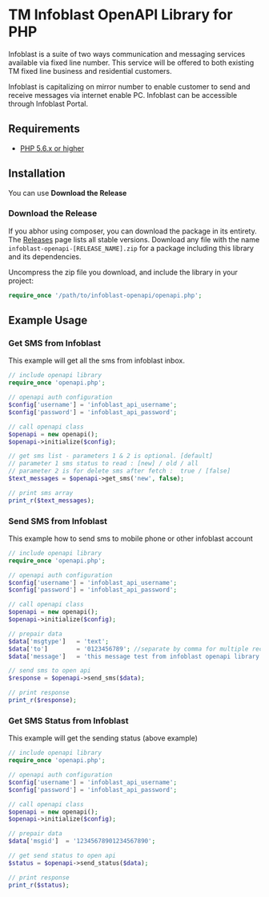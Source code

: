 # TM Infoblast OpenAPI Library for PHP #

Infoblast is a suite of two ways communication and messaging services available via fixed line number. This service will be offered to both existing TM fixed line business and residential customers.

Infoblast is capitalizing on mirror number to enable customer to send and receive messages via internet enable PC. Infoblast can be accessible through Infoblast Portal.

## Requirements ##
* [PHP 5.6.x or higher](http://www.php.net/)

## Installation ##

You can use **Download the Release**

### Download the Release

If you abhor using composer, you can download the package in its entirety. The [Releases](https://github.com/hymns/infoblast-openapi/releases) page lists all stable versions. Download any file
with the name `infoblast-openapi-[RELEASE_NAME].zip` for a package including this library and its dependencies.

Uncompress the zip file you download, and include the library in your project:

```php
require_once '/path/to/infoblast-openapi/openapi.php';
```

## Example Usage ##

### Get SMS from Infoblast ###
This example will get all the sms from infoblast inbox.

```php
// include openapi library
require_once 'openapi.php';

// openapi auth configuration
$config['username'] = 'infoblast_api_username';
$config['password'] = 'infoblast_api_password';

// call openapi class
$openapi = new openapi();
$openapi->initialize($config);

// get sms list - parameters 1 & 2 is optional. [default]
// parameter 1 sms status to read : [new] / old / all
// parameter 2 is for delete sms after fetch :  true / [false]
$text_messages = $openapi->get_sms('new', false);

// print sms array
print_r($text_messages);
```

### Send SMS from Infoblast ###
This example how to send sms to mobile phone or other infoblast account

```php
// include openapi library
require_once 'openapi.php';

// openapi auth configuration
$config['username'] = 'infoblast_api_username';
$config['password'] = 'infoblast_api_password';

// call openapi class
$openapi = new openapi();
$openapi->initialize($config);

// prepair data
$data['msgtype']   = 'text';
$data['to']        = '0123456789'; //separate by comma for multiple reciepient
$data['message']   = 'this message test from infoblast openapi library';

// send sms to open api
$response = $openapi->send_sms($data);

// print response
print_r($response);
```

### Get SMS Status from Infoblast ###
This example will get the sending status (above example)

```php
// include openapi library
require_once 'openapi.php';

// openapi auth configuration
$config['username'] = 'infoblast_api_username';
$config['password'] = 'infoblast_api_password';

// call openapi class
$openapi = new openapi();
$openapi->initialize($config);

// prepair data
$data['msgid']  = '12345678901234567890';

// get send status to open api
$status = $openapi->send_status($data);

// print response
print_r($status);
```
